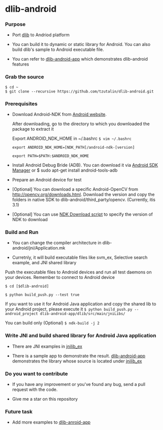 # dlib-android

### Purpose
* Port [dlib](http://dlib.net/) to Andriod platform

* You can build it to dynamic or static library for Android. You can also build dlib's sample to Android executable file.

* You can refer to [dlib-android-app](https://github.com/tzutalin/dlib-android-app) which demonstrates dlib-android features

### Grab the source

    $ cd ~
    $ git clone --recursive https://github.com/tzutalin/dlib-android.git

### Prerequisites
* Download Android-NDK from [Android website](https://developer.android.com/ndk/downloads/index.html).

	 After downloading, go to the directory to which you downloaded the package to extract it

	 Export ANDROID_NDK_HOME in ~/.bashrc
     `$ vim ~/.bashrc`

	`export ANDROID_NDK_HOME=[NDK_PATH]/android-ndk-[version]`

    `export PATH=$PATH:$ANDROID_NDK_HOME`

* Install Android Debug Bride (ADB). You can download it via [Android SDK Manager](https://developer.android.com/sdk/installing/index.html) or $ sudo apt-get install android-tools-adb

* Prepare an Android device for test

* [Optional] You can download a specific Android-OpenCV from http://opencv.org/downloads.html.  Download the version and copy the folders in native SDK to dlib-android/third_party/opencv. (Currently, itis 3.1)

* [Optional] You can use [NDK Download script](https://github.com/tzutalin/android-ndk-downloader) to specify the version of NDK to download

### Build and Run
* You can change the compiler architecture in dlib-android/jni/Application.mk

* Curretnly, it will build executable files like svm_ex, Selective search example, and JNI shared library


Push the executable files to Android devices and run all test daemons on your devices. Remember to connect to Android device

`$ cd [$dlib-android]`

`$ python build_push.py --test true`

If you want to use it for Android Java application and copy the shared lib to your Android project, please execute it
 `$ python build_push.py --android_project dlib-android-app/dlib/src/main/jniLibs/`

You can build only (Optional)
`$ ndk-build -j 2`

### Write JNI and build shared library for Android Java application
* There are JNI examples in [jnilib_ex](https://github.com/tzutalin/dlib-android/tree/master/jni/jnilib_ex)

* There is a sample app to demonstrate the result. [dlib-android-app](https://github.com/tzutalin/dlib-android-app) demonstrates the library whose source is located under [jnilib_ex](https://github.com/tzutalin/dlib-android/tree/master/jni/jnilib_ex)

### Do you want to contribute
 * If you have any improvement or you've found any bug, send a pull request with the code.

 * Give me a star on this repository

### Future task
* Add more examples to [dlib-anroid-app](https://github.com/tzutalin/dlib-android-app)

